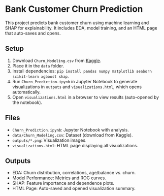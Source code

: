 # Bank Customer Churn Prediction
This project predicts bank customer churn using machine learning and SHAP for explainability. It includes EDA, model training, and an HTML page that auto-saves and opens.

## Setup
1. Download `Churn_Modeling.csv` from [Kaggle](https://www.kaggle.com/datasets/gauravtopre/bank-customer-churn-dataset).
2. Place it in the `data` folder.
3. Install dependencies: `pip install pandas numpy matplotlib seaborn scikit-learn xgboost shap`.
4. Run `Churn_Prediction.ipynb` in Jupyter Notebook to generate visualizations in `outputs` and `visualizations.html`, which opens automatically.
5. Open `visualizations.html` in a browser to view results (auto-opened by the notebook).

## Files
- `Churn_Prediction.ipynb`: Jupyter Notebook with analysis.
- `data/Churn_Modeling.csv`: Dataset (download from Kaggle).
- `outputs/*.png`: Visualization images.
- `visualizations.html`: HTML page displaying all visualizations.

## Outputs
- EDA: Churn distribution, correlations, age/balance vs. churn.
- Model Performance: Metrics and ROC curves.
- SHAP: Feature importance and dependence plots.
- HTML Page: Auto-saved and opened visualization summary.
